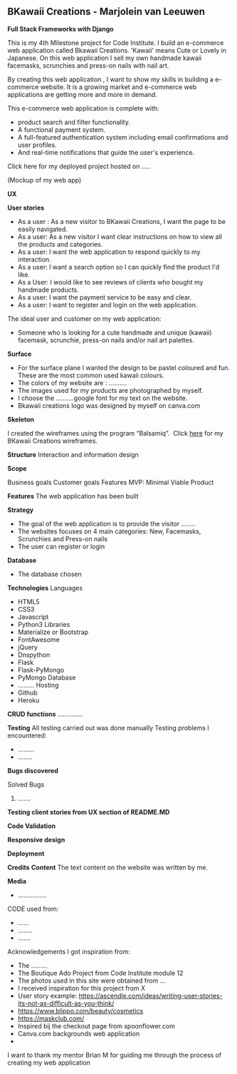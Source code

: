 BKawaii Creations - Marjolein van Leeuwen
------------------------------------------
**Full Stack Frameworks with Django**

This is my 4th Milestone project for Code Institute. 
I build an e-commerce web application called Bkawaii Creations. ‘Kawaii’ means Cute or Lovely in Japanese. On this web application I sell my own handmade  kawaii facemasks, scrunchies and press-on nails with nail art. 

By creating this web application , I want to show my skills in building a e-commerce website. It is a growing market and e-commerce web applications are getting more and more in demand. 

This e-commerce web application is complete with:
- product search and filter functionality.	
- A functional payment system.
- A full-featured authentication system including email confirmations and user profiles.
- And real-time notifications that guide the user's experience.

Click here for my deployed project hosted on …..

(Mockup of my web app)

**UX**

**User stories**

* As a user : As a new visitor to BKawaii Creations, I want the page to be easily navigated.
* As a user: As a new visitor I want clear instructions on how to view all the products and categories.
* As a user: I want the web application to respond quickly to my interaction.
* As a user: I want a search option so I can quickly find the product I'd like.
* As a User: I would like to see reviews of clients who bought my handmade products.
* As a user: I want the payment service to be easy and clear.
* As a user: I want to register and login on the web application.

The ideal user and customer on my web application:
* Someone who is looking for a cute handmade and unique (kawaii) facemask, scrunchie, press-on nails and/or nail art palettes. 

**Surface**
* For the surface plane I wanted the design to be pastel coloured and fun. These are the most common used kawaii colours.
* The colors of my website are : ……….
* The images used for my products are photographed by myself.
* I choose the ……….google font for my text on the website.
* Bkawaii creations logo was designed by myself on canva.com

**Skeleton**

I created the wireframes using the program “Balsamiq”. 
Click [here][a] for my BKawaii Creations wireframes.

**Structure**
Interaction and information design

**Scope**

Business goals
Customer goals
Features
MVP: Minimal Viable Product

**Features**
The web application has been built 


**Strategy**
* The goal of the web application is to provide the visitor ……..
* The websites focuses on 4 main categories: New, Facemasks, Scrunchies and Press-on nails
* The user can register or login 

**Database**
* The database chosen 

**Technologies**
Languages
* HTML5
* CSS3
* Javascript
* Python3
Libraries
* Materialize or Bootstrap
* FontAwesome
* jQuery
* Dnspython
* Flask
* Flask-PyMongo
* PyMongo
Database
* ………
Hosting
* Github
* Heroku



**CRUD functions**
…………..


**Testing**
All testing carried out was done manually
Testing problems I encountered:
* ………
* ……..

**Bugs discovered**

Solved Bugs
1. …….

**Testing client stories from UX section of README.MD**

**Code Validation**

**Responsive design**

**Deployment**

**Credits**
**Content**
The text content on the website was written by me.

**Media**
* …………….

CODE used from:
* ……
* ……..
* …….

Acknowledgements
I got inspiration from:
* The ………
* The Boutique Ado Project from Code Institute module 12
* The photos used in this site were obtained from ...
* I received inspiration for this project from X
* User story example: https://ascendle.com/ideas/writing-user-stories-its-not-as-difficult-as-you-think/
* https://www.blippo.com/beauty/cosmetics
* https://maskclub.com/
* Inspired bij the checkout page from spoonflower.com
* Canva.com backgrounds web application
* 

I want to thank my mentor Brian M for guiding me through the process of creating my web application

[a]: <https://github.com/Sweetzia/BKawaii-Creations/blob/aed187f71c9b048d8ff4a2e83cebc0810897a2a7/static/wireframes/4th%20Milestone%20Project%20BKawaii%20Creations.pdf>
